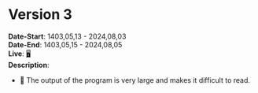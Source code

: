 # Version 3
**Date-Start**: 1403,05,13 - 2024,08,03<br>
**Date-End**: 1403,05,15 - 2024,08,05<br>
**Live**: [🖥️](https://amirhossein-github.github.io/teacher-khateri/side-projects/puzzle1/version/v4/index.html)<br>
**Description**: 

- 🔴 The output of the program is very large and makes it difficult to read.